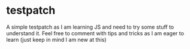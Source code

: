 # testpatch

A simple testpatch as I am learning JS and need to try some stuff to understand it.
Feel free to comment with tips and tricks as I am eager to learn (just keep in mind I am new at this)
